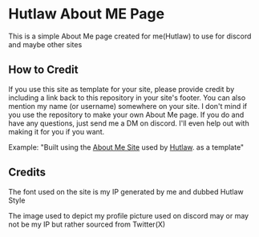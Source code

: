 # Hutlaw About ME Page

This is a simple About Me page created for me(Hutlaw) to use for discord and maybe other sites

## How to Credit

If you use this site as template for your site, please provide credit by including a link back to this repository in your site's footer. You can also mention my name (or username) somewhere on your site. I don't mind if you use the repository to make your own About Me page. If you do and have any questions, just send me a DM on discord. I'll even help out with making it for you if you want.

Example:
"Built using the [About Me Site](https://hutlaw.github.io) used by [Hutlaw](https://github.com/Hutlaw). as a template"

## Credits 
The font used on the site is my IP generated by me and dubbed Hutlaw Style

The image used to depict my profile picture used on discord may or may not be my IP but rather sourced from Twitter(X)